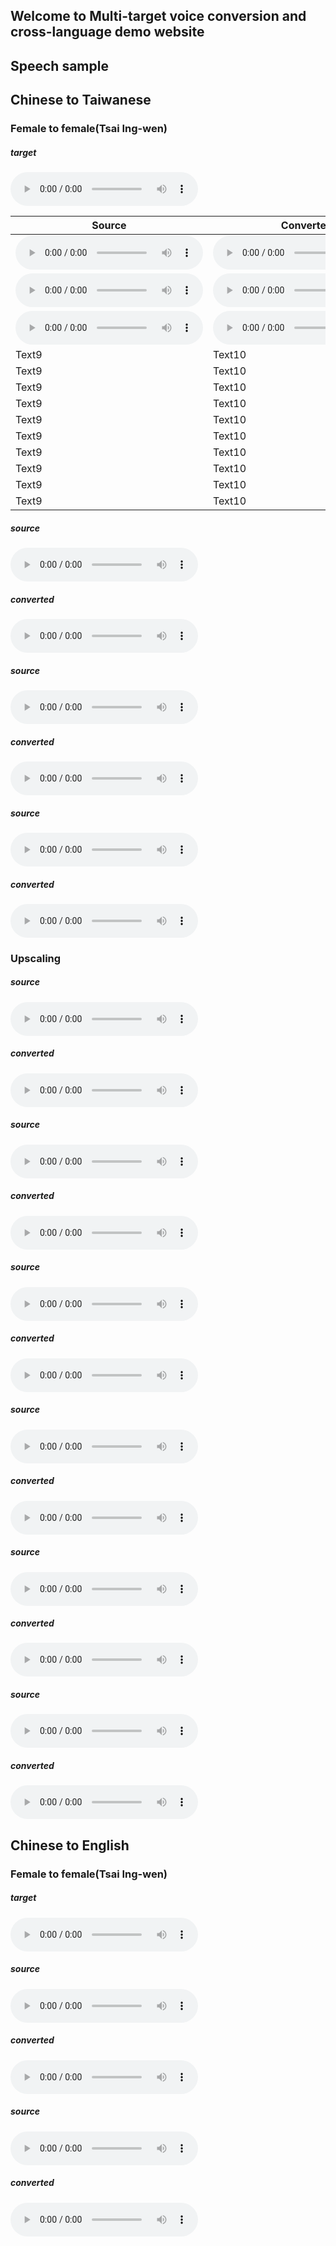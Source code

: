 ## Welcome to Multi-target voice conversion and cross-language demo website

<h2 id="speech-sample">Speech sample</h2>

<h2 id="speech-sample">Chinese to Taiwanese</h2>

<h3 id="female-to-female">Female to female(Tsai Ing-wen)</h3>

##### target
<audio controls="controls">
<source type="audio/wav" src="res/src/S-12.wav" /></source>
</audio>


| Source | Converted |
| ----- | ----- |
| <audio controls="controls"><source type="audio/wav" src="res/src/Combine003_Sync061.wav" /></source></audio> | <audio controls="controls"><source type="audio/wav" src="res/src/Com03_061_to_tsi_M_.wav" /></source></audio> |
| <audio controls="controls"><source type="audio/wav" src="res/src/Combine003_Sync086_no_speaker_173.53-175.45.wav" /></source></audio> | <audio controls="controls"><source type="audio/wav" src=res/src/Com03_086_to_tsi_M_.wav /></source></audio> |
| <audio controls="controls"><source type="audio/wav" src="res/src/Combine003_Sync284.wav" /></source></audio> | <audio controls="controls"><source type="audio/wav" src="res/src/Combine003_Sync284_TSI.wav" /></source></audio> |
| Text9 | Text10 |
| Text9 | Text10 |
| Text9 | Text10 |
| Text9 | Text10 |
| Text9 | Text10 |
| Text9 | Text10 |
| Text9 | Text10 |
| Text9 | Text10 |
| Text9 | Text10 |
| Text9 | Text10 |



##### source
<audio controls="controls">
<source type="audio/wav" src="res/src/Combine003_Sync298.wav" /></source>
</audio>

##### converted
<audio controls="controls">
<source type="audio/wav" src="res/src/Combine003_Sync298_TSI.wav" /></source>
</audio>



##### source
<audio controls="controls">
<source type="audio/wav" src="res/src/Combine003_Sync303.wav" /></source>
</audio>

##### converted
<audio controls="controls">
<source type="audio/wav" src="res/src/Combine003_Sync303_no_TSI.wav" /></source>
</audio>



##### source
<audio controls="controls">
<source type="audio/wav" src="res/src/Combine003_Sync325_no_speaker_692.30-694.45.wav" /></source>
</audio>

##### converted
<audio controls="controls">
<source type="audio/wav" src="res/src/Combine003_Sync325_no_TSI.wav" /></source>
</audio>

### Upscaling

##### source
<audio controls="controls">
<source type="audio/wav" src="res/src/Combine003_Sync331.wav" /></source>
</audio>

##### converted
<audio controls="controls">
<source type="audio/wav" src="res/src/Combine003_Sync331_no_TSI.wav" /></source>
</audio>



##### source
<audio controls="controls">
<source type="audio/wav" src="res/src/Combine003_Sync725.wav" /></source>
</audio>

##### converted
<audio controls="controls">
<source type="audio/wav" src="res/src/Combine003_Sync725_TSI.wav" /></source>
</audio>



##### source
<audio controls="controls">
<source type="audio/wav" src="res/src/S-2.wav" /></source>
</audio>

##### converted
<audio controls="controls">
<source type="audio/wav" src="res/src/S-2_TSI.wav" /></source>
</audio>



##### source
<audio controls="controls">
<source type="audio/wav" src="res/src/S-8.wav" /></source>
</audio>

##### converted
<audio controls="controls">
<source type="audio/wav" src="res/src/S-8_TSI.wav" /></source>
</audio>



##### source
<audio controls="controls">
<source type="audio/wav" src="res/src/S-25.wav" /></source>
</audio>

##### converted
<audio controls="controls">
<source type="audio/wav" src="res/src/S-25_TSI.wav" /></source>
</audio>



##### source
<audio controls="controls">
<source type="audio/wav" src="res/src/S-59.wav" /></source>
</audio>

##### converted
<audio controls="controls">
<source type="audio/wav" src="res/src/S-59_TSI.wav" /></source>
</audio>



## Chinese to English

<h3 id="female-to-female">Female to female(Tsai Ing-wen)</h3>

##### target 
<audio controls="controls">
<source type="audio/wav" src="res/src/S-10.wav"></source>
</audio>

##### source 
<audio controls="controls">
<source type="audio/wav" src="res/src/p228_219.wav"></source>
</audio>

##### converted 
<audio controls="controls">
<source type="audio/wav" src="res/src/p228_216_to_Tsi.wav"></source>
</audio>

##### source 
<audio controls="controls">
<source type="audio/wav" src="res/src/p228_339.wav"></source>
</audio>

##### converted 
<audio controls="controls">
<source type="audio/wav" src="res/src/p228_339_to_Tsi.wav"></source>
</audio>